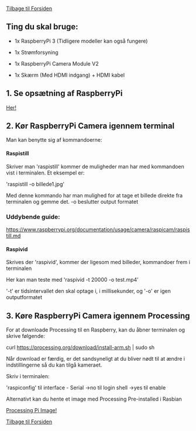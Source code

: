 [Tilbage til Forsiden](https://github.com/DDlabAU/raspberry-pi/tree/Omstrukturering)

## Ting du skal bruge:
* 1x RaspberryPi 3 (Tidligere modeller kan også fungere)

* 1x Strømforsyning

* 1x RaspberryPi Camera Module V2

* 1x Skærm (Med HDMI indgang) + HDMI kabel


## 1. Se opsætning af RaspberryPi
[Her!](https://github.com/DDlabAU/raspberry-pi/blob/Omstrukturering/raspberry-pi-hurtig-start/README.md)

## 2. Kør RaspberryPi Camera igennem terminal

Man kan benytte sig af kommandoerne:

#### Raspistill

Skriver man 'raspistill' kommer de muligheder man har med kommandoen vist i terminalen. 
Et eksempel er:

'raspistill -o billede1.jpg'

Med denne kommando har man mulighed for at tage et billede direkte fra terminalen og gemme det. -o beslutter output formatet

### Uddybende guide:
https://www.raspberrypi.org/documentation/usage/camera/raspicam/raspistill.md

#### Raspivid

Skrives der 'raspivid', kommer der ligesom med billeder, kommandoer frem i terminalen

Her kan man teste med 'raspivid -t 20000 -o test.mp4'

'-t' er tidsintervallet den skal optage i, i millisekunder, og '-o' er igen outputformatet

## 3. Køre RaspberryPi Camera igennem Processing

For at downloade Processing til en Raspberry, kan du åbner terminalen og skrive følgende:

curl https://processing.org/download/install-arm.sh | sudo sh

Når download er færdig, er det sandsyneligt at du bliver nødt til at ændre i indstillingerne så du kan tilgå kameraet.

Skriv i terminalen: 

'raspiconfig' 
til interface - Serial ->no til login shell ->yes til enable

Alternativt kan du hente et image med Processing Pre-installed i Rasbian

[Processing Pi Image!](https://pi.processing.org/download/)

[Tilbage til Forsiden](https://github.com/DDlabAU/raspberry-pi/tree/Omstrukturering)

